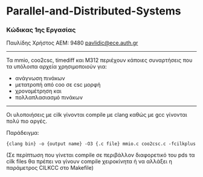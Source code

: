# Parallel-and-Distributed-Systems  
### Κώδικας 1ης Εργασίας  
Παυλίδης Χρήστος ΑΕΜ: 9480 pavlidic@ece.auth.gr

---

Τα mmio, coo2csc, timediff και Μ312 περιέχουν κάποιες συναρτήσεις που τα υπόλοιπα αρχεία χρησιμοποιούν για:
- ανάγνωση πινάκων
- μετατροπή από coo σε csc μορφή
- χρονομέτρηση και
- πολλαπλασιασμό πινάκων 

---

Οι υλοποιήσεις με cilk γίνονται compile με clang καθώς με gcc γίνονται πολύ πιο αργές.  

Παράδειγμα:  

`{clang bin} -o {output name} -O3 {.c file} mmio.c coo2csc.c -fcilkplus`

(Σε περίπτωση που γίνεται compile σε περιβάλλον διαφορετικό του pds τα cilk files θα πρέπει να γίνουν compile χειροκίνητα ή να αλλάξει η παράμετρος CILKCC στο Makefile)
